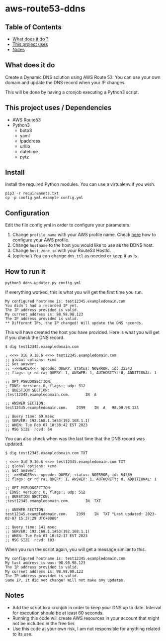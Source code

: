 # aws-route53-ddns

## Table of Contents
- [What does it do ?](https://github.com/groorj/aws-route53-ddns#what-does-it-do)
- [This project uses](https://github.com/groorj/aws-route53-ddns#this-project-uses)
- [Notes](https://github.com/groorj/aws-route53-ddns#notes)

## What does it do

Create a Dynamic DNS solution using AWS Route 53. You can use your own domain and update the DNS record when your IP changes.

This will be done by having a cronjob executing a Python3 script.

## This project uses / Dependencies

- AWS Route53
- Python3
  - boto3
  - yaml
  - ipaddress
  - urllib
  - datetime
  - pytz

## Install

Install the required Python modules. You can use a virtualenv if you wish.

```
pip3 -r requirements.txt
cp -p config.yml.example config.yml
```

## Configuration

Edit the file config.yml in order to configure your parameters.

1. Change `profile_name` with your AWS profile name. Check [here](https://docs.aws.amazon.com/cli/latest/userguide/cli-configure-profiles.html) how to configure your AWS profile.
2. Change `hostname` to the host you would like to use as the DDNS host.
3. Change `host_zone_id` with your Route53 HostId.
4. (optional) You can change `dns_ttl` as needed or keep it as is.

## How to run it

`python3 ddns-updater.py config.yml`

If everything worked, this is what you will get the first time you run.

```
My configured hostname is: test12345.exampledomain.com
You didn't had a recorded IP yet.
The IP address provided is valid.
My current address is: 98.98.98.123
The IP address provided is valid.
** Different IPs, the IP changed! Will update the DNS records.
```

This will have created the host you have provided. Here is what you will get if you check the DNS record.

```
$ dig test12345.exampledomain.com

; <<>> DiG 9.10.6 <<>> test12345.exampledomain.com
;; global options: +cmd
;; Got answer:
;; ->>HEADER<<- opcode: QUERY, status: NOERROR, id: 32243
;; flags: qr rd ra; QUERY: 1, ANSWER: 1, AUTHORITY: 0, ADDITIONAL: 1

;; OPT PSEUDOSECTION:
; EDNS: version: 0, flags:; udp: 512
;; QUESTION SECTION:
;test12345.exampledomain.com.		IN	A

;; ANSWER SECTION:
test12345.exampledomain.com.	2399	IN	A	98.98.98.123

;; Query time: 69 msec
;; SERVER: 192.168.1.1#53(192.168.1.1)
;; WHEN: Tue Feb 07 10:38:42 EST 2023
;; MSG SIZE  rcvd: 64
```

You can also check when was the last time that the DNS record was updated.

```
$ dig test12345.exampledomain.com TXT

; <<>> DiG 9.10.6 <<>> test12345.exampledomain.com TXT
;; global options: +cmd
;; Got answer:
;; ->>HEADER<<- opcode: QUERY, status: NOERROR, id: 54569
;; flags: qr rd ra; QUERY: 1, ANSWER: 1, AUTHORITY: 0, ADDITIONAL: 1

;; OPT PSEUDOSECTION:
; EDNS: version: 0, flags:; udp: 512
;; QUESTION SECTION:
;test12345.exampledomain.com.		IN	TXT

;; ANSWER SECTION:
test12345.exampledomain.com.	2399	IN	TXT	"Last updated: 2023-02-07 15:37:29 UTC+0000"

;; Query time: 141 msec
;; SERVER: 192.168.1.1#53(192.168.1.1)
;; WHEN: Tue Feb 07 10:52:17 EST 2023
;; MSG SIZE  rcvd: 103
```



When you run the script again, you will get a message similar to this.

```
My configured hostname is: test12345.exampledomain.com
My last address is was: 98.98.98.123
The IP address provided is valid.
My current address is: 98.98.98.123
The IP address provided is valid.
Same IP, it did not change! Will not make any updates.
```

## Notes

- Add the script to a cronjob in order to keep your DNS up to date. Interval for execution should be at least 60 seconds.
- Running this code will create AWS resources in your account that might not be included in the free tier.
- Use this code at your own risk, I am not responsible for anything related to its use.
